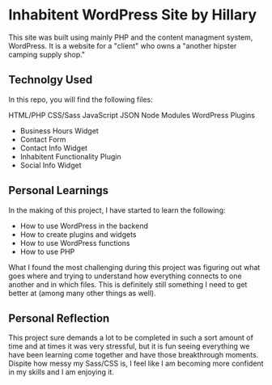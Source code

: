 # Inhabitent WordPress Site  by Hillary

This site was built using mainly PHP and the content managment system, WordPress. It is a website for a "client" who owns a  "another hipster camping supply shop." 

## Technolgy Used
In this repo, you will find the following files:

HTML/PHP
CSS/Sass
JavaScript
JSON
Node Modules
WordPress Plugins
- Business Hours Widget
- Contact Form
- Contact Info Widget
- Inhabitent Functionality Plugin
- Social Info Widget

## Personal Learnings
In the making of this project, I have started to learn the following:

- How to use WordPress in the backend
- How to create plugins and widgets
- How to use WordPress functions
- How to use PHP

What I found the most challenging during this project was figuring out what goes where and trying to understand how everything connects to one another and in which files. This is definitely still something I need to get better at (among many other things as well). 

## Personal Reflection
This project sure demands a lot to be completed in such a sort amount of time and at times it was very stressful, but it is fun seeing  everything we have been learning come together and have those breakthrough moments. Dispite how messy my Sass/CSS is, I feel like I am becoming more confident in my skills and I am enjoying it. 

